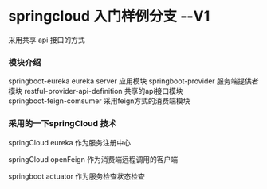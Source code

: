 # springcloud 入门样例分支 --V1

采用共享 api 接口的方式

### 模块介绍
springboot-eureka                   eureka server 应用模块
springboot-provider                 服务端提供者模块
restful-provider-api-definition     共享的api接口模块   
springboot-feign-comsumer           采用feign方式的消费端模块


### 采用的一下springCloud 技术

springCloud eureka  作为服务注册中心

springCloud openFeign 作为消费端远程调用的客户端

springboot actuator 作为服务检查状态检查





